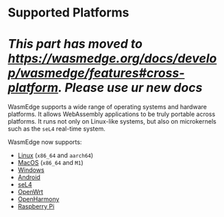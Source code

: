 # Supported Platforms

# *This part has moved to https://wasmedge.org/docs/develop/wasmedge/features#cross-platform. Please use ur new docs*

WasmEdge supports a wide range of operating systems and hardware platforms.
It allows WebAssembly applications to be truly portable across platforms.
It runs not only on Linux-like systems, but also on microkernels such as the `seL4` real-time system.

WasmEdge now supports:

* [Linux](../contribute/build_from_src/linux.md) (`x86_64` and `aarch64`)
* [MacOS](../contribute/build_from_src/macos.md) (`x86_64` and `M1`)
* [Windows](../contribute/build_from_src/windows.md)
* [Android](../contribute/build_from_src/android.md)
* [seL4](../contribute/build_from_src/sel4.md)
* [OpenWrt](../contribute/build_from_src/openwrt.md)
* [OpenHarmony](../contribute/build_from_src/openharmony.md)
* [Raspberry Pi](../contribute/build_from_src/raspberrypi.md)
